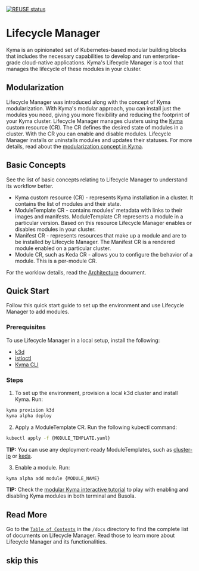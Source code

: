 <!-- markdown-link-check-disable-next-line -->
[![REUSE status](https://api.reuse.software/badge/github.com/kyma-project/lifecycle-manager)](https://api.reuse.software/info/github.com/kyma-project/lifecycle-manager)
# Lifecycle Manager

Kyma is an opinionated set of Kubernetes-based modular building blocks that includes the necessary capabilities to develop and run enterprise-grade cloud-native applications. Kyma's Lifecycle Manager is a tool that manages the lifecycle of these modules in your cluster.

## Modularization

Lifecycle Manager was introduced along with the concept of Kyma modularization. With Kyma's modular approach, you can install just the modules you need, giving you more flexibility and reducing the footprint of your Kyma cluster. Lifecycle Manager manages clusters using the [Kyma](api/v1beta1/kyma_types.go) custom resource (CR). The CR defines the desired state of modules in a cluster. With the CR you can enable and disable modules. Lifecycle Manager installs or uninstalls modules and updates their statuses. For more details, read about the [modularization concept in Kyma](https://github.com/kyma-project/community/tree/main/concepts/modularization).

## Basic Concepts

See the list of basic concepts relating to Lifecycle Manager to understand its workflow better.

- Kyma custom resource (CR) - represents Kyma installation in a cluster. It contains the list of modules and their state.
- ModuleTemplate CR - contains modules' metadata with links to their images and manifests. ModuleTemplate CR represents a module in a particular version. Based on this resource Lifecycle Manager enables or disables modules in your cluster.
- Manifest CR - represents resources that make up a module and are to be installed by Lifecycle Manager. The Manifest CR is a rendered module enabled on a particular cluster.
- Module CR, such as Keda CR - allows you to configure the behavior of a module. This is a per-module CR.

For the worklow details, read the [Architecture](docs/technical-reference/architecture.md) document.

## Quick Start

Follow this quick start guide to set up the environment and use Lifecycle Manager to add modules.

### Prerequisites

To use Lifecycle Manager in a local setup, install the following:

- [k3d](https://k3d.io/)
- [istioctl](https://istio.io/latest/docs/setup/install/istioctl/)
- [Kyma CLI](https://kyma-project.io/docs/kyma/latest/04-operation-guides/operations/01-install-kyma-CLI)

### Steps

1. To set up the environment, provision a local k3d cluster and install Kyma. Run:

  ```bash
  kyma provision k3d
  kyma alpha deploy
  ```

2. Apply a ModuleTemplate CR. Run the following kubectl command:

  ```bash
  kubectl apply -f {MODULE_TEMPLATE.yaml}
  ```

**TIP:** You can use any deployment-ready ModuleTemplates, such as [cluster-ip](https://github.com/pbochynski/) or [keda](https://github.com/kyma-project/keda-manager).

3. Enable a module. Run:

  ```bash
  kyma alpha add module {MODULE_NAME}
  ```

**TIP:** Check the [modular Kyma interactive tutorial](https://killercoda.com/kyma-project/scenario/modular-kyma) to play with enabling and disabling Kyma modules in both terminal and Busola.

## Read More

Go to the [`Table of Contents`](/docs/README.md) in the `/docs` directory to find the complete list of documents on Lifecycle Manager. Read those to learn more about Lifecycle Manager and its functionalities.

## skip this
